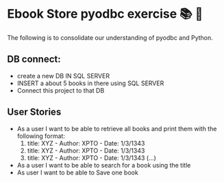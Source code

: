 # Ebook Store pyodbc exercise :books: :open_book: 

The following is to consolidate our understanding of pyodbc and Python.

## DB connect:

- create a new DB IN SQL SERVER
- INSERT a about 5 books in there using SQL SERVER
- Connect this project to that DB

## User Stories 
- As a user I want to be able to retrieve all books and print them with the following format:
    1) title: XYZ - Author: XPTO - Date: 1/3/1343
    2) title: XYZ - Author: XPTO - Date: 1/3/1343
    3) title: XYZ - Author: XPTO - Date: 1/3/1343
    (...)
- As a user I want to be able to search for a book using the title
- As user I want to be able to Save one book 